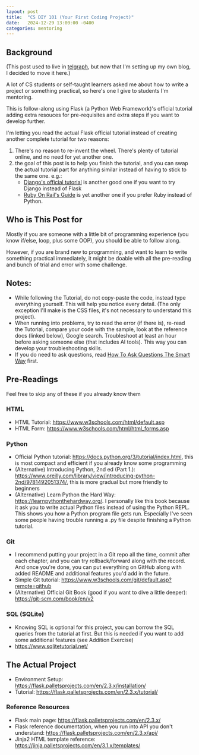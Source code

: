 ```yaml
---
layout: post
title:  "CS DIY 101 (Your First Coding Project)"
date:   2024-12-29 13:00:00 -0400
categories: mentoring
---
```


## Background

(This post used to live in [telgraph](https://telegra.ph/CS-DIY-101-09-26), but now that I'm setting up my own blog, I decided to move it here.)

A lot of CS students or self-taught learners asked me about how to write a project or something practical, so here's one I give to students I'm mentoring.

This is follow-along using Flask (a Python Web Framework)'s official tutorial adding extra resouces for pre-requisites and extra steps if you want to develop further.

I'm letting you read the actual Flask official tutorial instead of creating another complete tutorial for two reasons:
1. There's no reason to re-invent the wheel. There's plenty of tutorial online, and no need for yet another one.
2. the goal of this post is to help you finish the tutorial, and you can swap the actual tutorial part for anything similar instead of having to stick to the same one. e.g.:
   * [Django's official tutorial](https://docs.djangoproject.com/en/5.1/intro/tutorial01/#) is another good one if you want to try Django instead of Flask
   * [Ruby On Rail's Guide](https://guides.rubyonrails.org/getting_started.html) is yet another one if you prefer Ruby instead of Python.

## Who is This Post for

Mostly if you are someone with a little bit of programming experience (you know if/else, loop, plus some OOP), you should be able to follow along.

However, if you are brand new to programming, and want to learn to write something practical immediately, it might be doable with all the pre-reading and bunch of trial and error with some challenge.

## Notes:

* While following the Tutorial, do not copy-paste the code, instead type everything yourself. This will help you notice every detail. (The only exception I'll make is the CSS files, it's not necessary to understand this project).
* When running into problems, try to read the error (if there is), re-read the Tutorial, compare your code with the sample, look at the reference docs (linked below), Google search. Troubleshoot at least an hour before asking someone else (that includes AI tools). This way you can develop your troubleshooting skills.
* If you do need to ask questions, read [How To Ask Questions The Smart Way](https://github.com/selfteaching/How-To-Ask-Questions-The-Smart-Way/blob/master/How-To-Ask-Questions-The-Smart-Way.md) first.

## Pre-Readings

Feel free to skip any of these if you already know them

### HTML

* HTML Tutorial: https://www.w3schools.com/html/default.asp
* HTML Form: https://www.w3schools.com/html/html_forms.asp

### Python

* Official Python tutorial: https://docs.python.org/3/tutorial/index.html, this is most compact and efficient if you already know some programming
* (Alternative) Introducing Python, 2nd ed (Part 1.): https://www.oreilly.com/library/view/introducing-python-2nd/9781492051374/, this is more gradual but more friendly to beginners
* (Alternative) Learn Python the Hard Way: https://learnpythonthehardway.org/. I personally like this book because it ask you to write actual Python files instead of using the Python REPL. This shows you how a Python program file gets run. Especially I've seen some people having trouble running a .py file despite finishing a Python tutorial.

### Git

* I recommend putting your project in a Git repo all the time, commit after each chapter, and you can try rollback/forward along with the record. And once you're done, you can put everything on GitHub along with added README and additional features you'd add in the future.
* Simple Git tutorial: https://www.w3schools.com/git/default.asp?remote=github
* (Alternative) Official Git Book (good if you want to dive a little deeper): https://git-scm.com/book/en/v2

### SQL (SQLite)

* Knowing SQL is optional for this project, you can borrow the SQL queries from the tutorial at first. But this is needed if you want to add some additional features (see Addition Exercise)
* https://www.sqlitetutorial.net/

## The Actual Project

* Environment Setup: https://flask.palletsprojects.com/en/2.3.x/installation/
* Tutorial: https://flask.palletsprojects.com/en/2.3.x/tutorial/

### Reference Resources

* Flask main page: https://flask.palletsprojects.com/en/2.3.x/
* Flask reference documentation, when you run into API you don't understand: https://flask.palletsprojects.com/en/2.3.x/api/
* Jinja2 HTML template reference: https://jinja.palletsprojects.com/en/3.1.x/templates/
